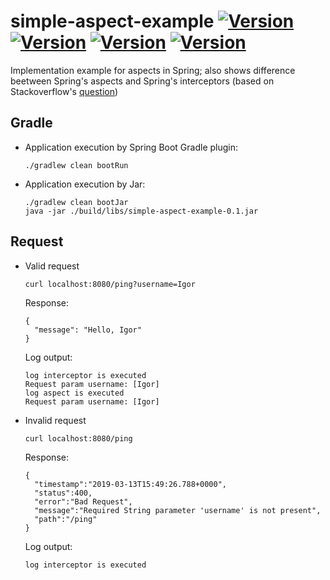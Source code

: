 # simple-aspect-example [![Version](https://img.shields.io/badge/Version-0.1-color.svg)](https://github.com/igabaydulin/simple-aspect-example) [![Version](https://img.shields.io/badge/Java-OpenJDK%2011.0.1-dd0000.svg?logo=java)](https://jdk.java.net/11/) [![Version](https://img.shields.io/badge/Gradle-5.2.1-1ba8cb.svg)](https://docs.gradle.org/5.2.1/release-notes.html) [![Version](https://img.shields.io/badge/Spring%20Boot-2.1.3.RELEASE-color.svg)](https://github.com/spring-projects/spring-boot/releases/tag/v2.1.3.RELEASE)
Implementation example for aspects in Spring; also shows difference beetween Spring's aspects and Spring's interceptors (based on Stackoverflow's [question](https://stackoverflow.com/questions/28975025/advise-controller-method-before-valid-annotation-is-handled))
## Gradle
* Application execution by Spring Boot Gradle plugin:
    ```
    ./gradlew clean bootRun
    ```
* Application execution by Jar:
    ```
    ./gradlew clean bootJar
    java -jar ./build/libs/simple-aspect-example-0.1.jar
    ```

## Request
* Valid request
    ```
    curl localhost:8080/ping?username=Igor
    ```
    Response:
    ```
    {
      "message": "Hello, Igor"
    }
    ```
    Log output:
    ```
    log interceptor is executed
    Request param username: [Igor]
    log aspect is executed
    Request param username: [Igor]
    ```

* Invalid request
    ```
    curl localhost:8080/ping
    ```
    Response:
    ```
    {
      "timestamp":"2019-03-13T15:49:26.788+0000",
      "status":400,
      "error":"Bad Request",
      "message":"Required String parameter 'username' is not present",
      "path":"/ping"
    }
    ```
    Log output:
    ```
    log interceptor is executed
    ```

